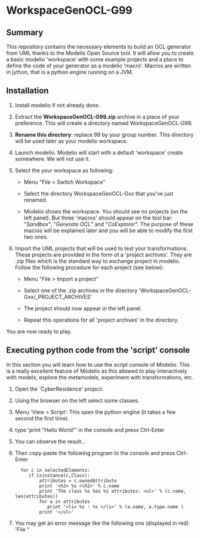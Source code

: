 
WorkspaceGenOCL-G99
=====================

Summary
------------
This repository contains the necessary elements to build an OCL
generator from UML thanks to the Modelio Open Source tool. 
It will allow you to create a basic modelio 'workspace' with some
example projects and a place to define the code of your generator
as a modelio 'macro'. Macros are written in jython, that is
a python engine running on a JVM. 

Installation
---------------
1. Install modelio if not already done.

2. Extract the **WorkspaceGenOCL-G99.zip** archive in a place
of your preference. This  will create a directory  named
WorkspaceGenOCL-G99.

3. **Rename this directory**: replace 99 by your group number.
This directory will be used later as your modelio workspace.

4. Launch modelio. Modelio will start with a default 'workspace'
create somewhere. We will not use it.

5. Select the your workspace as following:

   * Menu "File > Switch Workspace"

   * Select the directory WorkspaceGenOCL-Gxx that you've
       just renamed.

   * Modelio shows the workspace. You should see no projects
      (on the left panel). But three 'macros' should appear on the
      tool bar: "*Sandbox*", "*Generate OCL*" and "*CoExplorer*".
      The purpose of these macros will be explained later and you
      will be able to modify the first two ones.

6.  Import the UML projects that will be used to test your
      transformations. These projects are provided in the form
      of a 'project archives'. They are .zip files which is the
      standard way to exchange project in modelio.
      Follow the following procedure for each project (see below):

    * Menu "File > Import a project"

    * Select one of the .zip archives in the directory
       'WorkspaceGenOCL-Gxx/_PROJECT_ARCHIVES'

    * The project should now appear in the left panel.

    * Repeat this operations for all 'project archives' in the directory.

You are now ready to play.

Executing python code from the 'script' console 
-----------------------------------------------
In this section you will learn how to use the script console of 
Modelio. This is a really excellent feature of Modelio as this
allowed to play interactively with models, explore the metamodels,
experiment with transformations, etc. 

1. Open the 'CyberResidence' project.

2. Using the browser on the left select some classes.

3. Menu 'View > Script'. This open the python engine (it takes a
     few second the first time).

4. type 'print "Hello World"' in the console and press Ctrl-Enter

5. You can observe the result...

6. Then copy-paste the following program to the console and press Ctrl-Enter

         for c in selectedElements:
            if isinstance(c,Class):
                attributes = c.ownedAttribute
                print '<h2> %s <\h2>' % c.name
                print 'The class %s has %i attributes: <ul>' % (c.name, len(attributes))
                for a in attributes
                   print '<li> %s : %s </li>' % (a.name, a.type.name )
                print '</ul>'

7. You may get an error message like the following one (displayed in red)
     'File "<script>", line 1 ... SyntaxError: mismatched input '  ' expecting EOF'. 
    If so this is due to some extra spaces in the copy paste.
    Python is based on the indentation to represent block,
     so if there are some spaces before the first line (for c ...) the interpreter
     will complain: a top level statement is expected (hence no spaces).
     As you can see, the code  you have just pasted has disappeared
     when you press Ctrl Enter, not really convenient... Press the icon
     that looks like a 'blue gearing' (the penultimate logo in the console toolbar).
     The tooltip on this logo is 'Activate/Desactivate debug mode'. In fact,
     it just allows to keep the text in the console instead of erasing it when
     Ctrl-Enter is pressed. Copy the program above again, check for spaces
     and press enter again. Now the program stay in the console so if there
     are still some space problem you can correct the program there.

8. At some point you will get the following error:
     'File "<script>", line 6 ... expecting COLON'
    This is because all composed statement (for ... : , if ... :,  etc) must
     have ':' at the end to indicate that a new block is going to start.
     Java programmers often tend to forget this ':' and will get this error.
     Otherwise the python syntax is straight forward.
     Correct the program by adding ':' after 'for a in attributes' and
     press Ctrl-Enter. You know have a little html generator. If you
     select some classes in modelio browser and run the program
     you see the list of classes with their attribute in html.
     Obviously if you want to see a nice result you should put this in
     a .html file and launch a browser, but this is another story.


Executing python code as macros
------------------------------------
Writing code in the console provides a very convenient way to test
some small snippet of programs interactively. This is an excellent 
advantage of the Modelio environment.

If you want however to develop a more complex program and deliver it
to other users, you have to use Modelio 'macros'. Macros are just
python program saved in a file. That's all. Macros can be located
in three difference places (but not elsewhere, this is a current 
limitation of Modelio):
 
1. Project macros. This location is only useful for macro that are
   specific to a particular projects. Most of the time this is not
   the case. So the project location is seldom used.
   
2. Workspace macros. These macros can be used in all projects within
   this location. We are going to use this location as this is the 
   most convenient one. In this tutorial the workspace is obviously
   the WorkspaceGenOCL-Gxx with your group number.
   
3. System macros. These macros are located in your .modelio directory, 
   but are normally not for users-defined macros.
   
Macros are organized in 3 'macros catalogs' according to the location
above. If you are curious you can have a look to the menu 
'Configuration > Macros Catalog...' but we are actually no going to
use this graphical interface. To save your time, the workspace provided
already comes with 3 macros already registered in the corresponding
catalog. What you need is just an your system file browser and 
a textual editor (e.g. Notepad++ on windows) to edit the macros.

1. Open the directory WorkspaceGenOCL-Gxx with your file browser. 
   There is a **macros** directory. Open it. It contains different
   files: .catalog, and some *.py files which are macros written
   in python.
   
2. The **.catalog** file list the registered macro, and indicates
   how they should be included in the modelio user interface and 
   some additional information. If you are curious look at the 
   content of the  .catalog file. We are not going to change it as 
   the three macros in the directory are already referenced properly
   by this file. In fact, modelio macro interface mentioned above
   is just used to modify this file. One can edit it instead with
   a text editor. Again, you can leave this file as we will not use it.
   
3. The **Sandbox.py** is an extended 'Hello World' macros. You can 
   execute this macro using "Sandbox" button in the modelio toolbar.
   (If you don't see this label in the toolbar you should restart 
   modelio and make sure that you are using the WorkspaceGenOCL-Gxx
   workspace). To edit a macro you just have to edit the python file
   with your favourite editor. For instance Notepad++ is a good option
   on windows. It will highlight python keywords, etc.
   You can modify and do whatever you want with the sandbox.py. This
   is your playground. Just make some modifications, save the file
   and press the Sandbox button to see immediately the result.
   
4. The **GenOCL.py** is the macro that **will constitute the result of you
   work**. You will put there all the python code that allow to generate
   a USE OCL model from a class model. To be more precise, when
   a package is selected in the modelio browser, executing this macro
   will generate the corresponding USE OCL code. Currently the file contains
   only some hints to structure this transformation.
   
5. The **CoExplorer.py** is a tool written to simplify your life
   (at least the part related with modelio). This macro allows 
   to explore at the same time the model and metamodel.
   This macro is not indented to be modified, unless you find bugs and 
   correct them, or want to improve it. This macro is available from the 
   [official 'Modelio Stone'](http://www.modeliosoft.com/en/modelio-store)
   It has been included directly in the WorkspaceGenOCL-Gxx
   workspace in order to save you time. If you find some bug or
   have some observations your can post a comment there. And if you find 
   it useful you can rate it as well. To try it just select some
   arbitrary model element in modelio browser and press 'CoExplorer'
   in the toolbar.

Modelio projects in the workspace
---------------------------------------
Now that we have reviewed how to use the console and how macros work
just let us have a look at the modelio project delivered with modelio.

1. Open the CyberResidences project in modelio if not already done.
  This project contains the full CyberResidences model apart from the
  constraints. If you browse this project you should find at the third 
  level (or forth depending on a display configuration) a package
  'CyberResidences' marked with a 'C' letter. This icon does not come
  from modelio but comes with the 'Constraint Profile' embedded in the
  model (more later). By selecting this package, the macro 
  'GenerateOCL' should generate the corresponding USE OCL text. This
  is your work. You will have before to enter the different constraints.

2. Close this project and open the UMLTestCases project. Browse the 
  content of this project. You will see that in the package ClassModels
  they are plenty of very small projects with increasing complexity,
  or that contains only a few UML constructs in isolation. For instance
  a model contains only Classes, some other only Classes and Attributes,
  some others only Inheritances, only Association Classes, etc. This
  project is intended to allow you to test you OCL generator in an 
  incremental way. For instance you can first implement the generation
  of classes, then test the generator with the corresponding package.
  Then implement the generator for attributes and test it with a project
  with attributes, and so on. Your development could be driven by the
  list of features in UML and the provided test cases. This is some form
  of Test Driven Development (TDD) at work. Note that note all constructs
  are available in USE OCL: this set of test cases have been developed
  to test arbitrary transformation based on class diagrams, not 
  specifically the class diagram to USE OCL transformation.

3. Close this project and open the project Sandbox. This project is
   empty. This is your playground. Use it if you want to play with
   modelio features or create your own models. Unless mentioned 
   explicitly you are not expected to modify the other projects.   
   
Time to work
------------
It now time to work. You job is to write the content of GenOCL macro
incrementally. You can follow any kind of process, but here are some 
possible ideas.

1. **Split the work among members of the group**. You have first to discuss 
   with your colleague on your groups and decide how to split the work. 
   For instance you can define who is going to write which functions 
   (see the content of GenOCL.py for some hints on the hint of the whole 
   program). You can 'drive' these decisions by observing the structure
   of the UML metamodel. For instance writing generation for attributes
   is independent from writing generation for methods. Playing a bit
   with the actual metamodel of modelio, will show you that one will have
   to write methods to get association classes, etc. These different
   functions can be elaborated separately. 
   
2. **Select a test case in UMLTestCases** that has been assigned to you.
   Open this project. Use CoExplorer to check how the model is structured
   according to modelio metamodel. 
   
3. **Dealing with the source metamodel**. Here this is UML.
   Use the console to check which python expressions are required to get 
   the relevant information from the UML model. If these expressions are 
   not trivial  you might want to write a general purpose metamodel helpers 
   (see GenOCL.py). After testing them interactively the best is to put it 
   in GenOCL.py so that you can reuse it.
   
4. **Check how to deal with the target metamodel**. Here this is the USE
   OCL language. The metamodel is indeed the textual syntax available
   in the documentation. This step is necessary to see what is possible
   to translate exactly with USE OCL. You will see for instance that
   an association can have more than two roles...  This step also allow
   you to check which syntax you have to generate. 
   
5. **Mapping the source metamodel to the target metamodel**. 
   Once the functions for extracting the source metamodel (UML) are ok, 
   and you know what to produce w.r.t target metamodel (USE OCL)
   you can write the function(s) that use the helpers defined before
   and produce the corresponding USE OCL text. Again you can start
   playing in the console and then when everything is fine add new 
   functions to GenOCL.py.
   
5. **Synchronization points**. At some point you will have to synchronize 
   with other groups members. For instance when some functions depend from
   functions written by someone else. Or simply because it is always good
   to synchronize to avoid divergence. That is, do not wait for the end for
   synchronizing your work and realize that many incompatible elements have
   been produced.

6. **Integration tests**. Use the CyberResidences project to test the
   generate as a whole.

That's all folk.

   

   